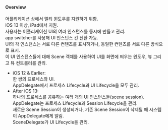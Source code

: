 #### Overview  
어플리케이션 상에서 멀티 윈도우를 지원하기 위함.  
iOS 13 이상, iPad에서 지원.  
사용자는 어플리케이션 UI의 여러 인스턴스를 동시에 만들고 관리.  
app switcher를 사용해 UI 인스턴스 간 전환 가능.  
UI의 각 인스턴스는 서로 다른 컨텐츠를 표시하거나, 동일한 컨텐츠를 서로 다른 방식으로 표시.  
이 UI 인스턴스들에 대해 Scene 객체를 사용하여 UI를 화면에 띄우는 윈도우, 뷰 그리고 뷰 컨트롤러를 관리.  

- iOS 12 & Earlier:  
한 쌍의 프로세스와 UI.  
AppDelegate에서 프로세스 Lifecycle과 UI Lifecycle을 모두 관리.  
- After iOS 13:  
하나의 프로세스를 공유하는 여러 개의 UI 인스턴스들(scene session).  
AppDelegate는 프로세스 Lifecycle과 Session Lifecycle을 관리.  
새로운 Scene Session이 생성되거나, 기존 Scene Session이 삭제될 때 시스템이 AppDelegate에게 알림.  
SceneDelegate가 UI Lifecycle을 관리.  
